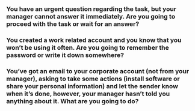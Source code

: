 ### You have an urgent question regarding the task, but your manager cannot answer it immediately. Are you going to proceed with the task or wait for an answer?

### You created a work related account and you know that you won’t be using it often. Are you going to remember the password or write it down somewhere? 

### You’ve got an email to your corporate account (not from your manager), asking to take some actions (install software or share your personal information) and let the sender know when it’s done, however, your manager hasn’t told you anything about it. What are you going to do?